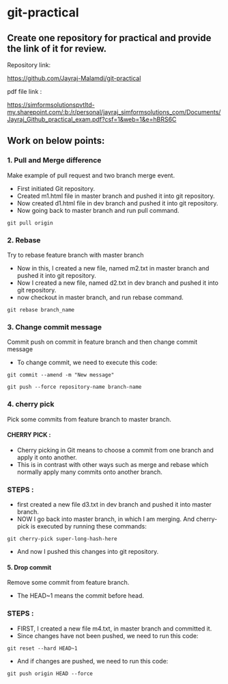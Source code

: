 # git-practical
## Create one repository for practical and provide the link of it for review. 

Repository link:  

https://github.com/Jayraj-Malamdi/git-practical 

pdf file link :

https://simformsolutionspvtltd-my.sharepoint.com/:b:/r/personal/jayraj_simformsolutions_com/Documents/Jayraj_Github_practical_exam.pdf?csf=1&web=1&e=hBRS6C

## Work on below points: 

### 1. Pull and Merge difference 
Make example of pull request and two branch merge event. 

- First initiated Git repository. 
- Created m1.html file in master branch and pushed it into git repository. 
- Now created d1.html file in dev branch and pushed it into git repository. 
- Now going back to master branch and run pull command. 
 
 ``` git pull origin ```
 
### 2. Rebase 
Try to rebase feature branch with master branch 

- Now in this, I created a new file, named m2.txt in master branch and pushed it into git   repository. 
- Now I created a new file, named d2.txt in dev branch and pushed it into git repository. 
- now checkout in master branch, and run rebase command. 

``` git rebase branch_name ```

### 3. Change commit message 
Commit push on commit in feature branch and then change commit message 

- To change commit, we need to execute this code: 

```git commit --amend -m "New message" ```

``` git push --force repository-name branch-name ```

### 4. cherry pick 
Pick some commits from feature branch to master branch. 

#### CHERRY PICK :  
* Cherry picking in Git means to choose a commit from one branch and apply it onto another. 
* This is in contrast with other ways such as merge and rebase which normally apply many commits onto another branch. 
### STEPS :
- first created a new file d3.txt in dev branch and pushed it into master branch. 
- NOW I go back into master branch, in which I am merging. And cherry-pick is executed by running these commands: 

``` git cherry-pick super-long-hash-here ```

- And now I pushed this changes into git repository. 

#### 5. Drop commit 
Remove some commit from feature branch. 

- The HEAD~1 means the commit before head. 

 ### STEPS :
- FIRST, I created a new file m4.txt, in master branch and committed it. 
- Since changes have not been pushed, we need to run this code: 

``` git reset --hard HEAD~1 ```

- And if changes are pushed, we need to run this code: 

``` git push origin HEAD --force ```
 

 

 
